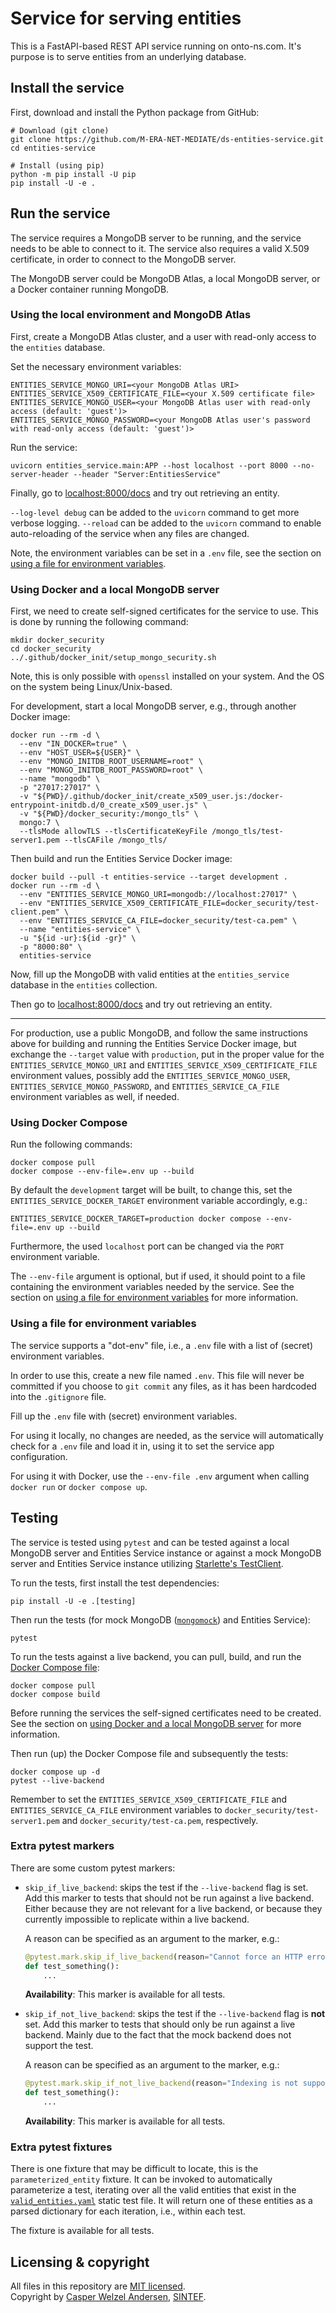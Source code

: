 # Service for serving entities

This is a FastAPI-based REST API service running on onto-ns.com.
It's purpose is to serve entities from an underlying database.

## Install the service

First, download and install the Python package from GitHub:

```shell
# Download (git clone)
git clone https://github.com/M-ERA-NET-MEDIATE/ds-entities-service.git
cd entities-service

# Install (using pip)
python -m pip install -U pip
pip install -U -e .
```

## Run the service

The service requires a MongoDB server to be running, and the service needs to be able to connect to it.
The service also requires a valid X.509 certificate, in order to connect to the MongoDB server.

The MongoDB server could be MongoDB Atlas, a local MongoDB server, or a Docker container running MongoDB.

### Using the local environment and MongoDB Atlas

First, create a MongoDB Atlas cluster, and a user with read-only access to the `entities` database.

Set the necessary environment variables:

```shell
ENTITIES_SERVICE_MONGO_URI=<your MongoDB Atlas URI>
ENTITIES_SERVICE_X509_CERTIFICATE_FILE=<your X.509 certificate file>
ENTITIES_SERVICE_MONGO_USER=<your MongoDB Atlas user with read-only access (default: 'guest')>
ENTITIES_SERVICE_MONGO_PASSWORD=<your MongoDB Atlas user's password with read-only access (default: 'guest')>
```

Run the service:

```shell
uvicorn entities_service.main:APP --host localhost --port 8000 --no-server-header --header "Server:EntitiesService"
```

Finally, go to [localhost:8000/docs](http://localhost:8000/docs) and try out retrieving an entity.

`--log-level debug` can be added to the `uvicorn` command to get more verbose logging.
`--reload` can be added to the `uvicorn` command to enable auto-reloading of the service when any files are changed.

Note, the environment variables can be set in a `.env` file, see the section on [using a file for environment variables](#using-a-file-for-environment-variables).

### Using Docker and a local MongoDB server

First, we need to create self-signed certificates for the service to use.
This is done by running the following command:

```shell
mkdir docker_security
cd docker_security
../.github/docker_init/setup_mongo_security.sh
```

Note, this is only possible with `openssl` installed on your system.
And the OS on the system being Linux/Unix-based.

For development, start a local MongoDB server, e.g., through another Docker image:

```shell
docker run --rm -d \
  --env "IN_DOCKER=true" \
  --env "HOST_USER=${USER}" \
  --env "MONGO_INITDB_ROOT_USERNAME=root" \
  --env "MONGO_INITDB_ROOT_PASSWORD=root" \
  --name "mongodb" \
  -p "27017:27017" \
  -v "${PWD}/.github/docker_init/create_x509_user.js:/docker-entrypoint-initdb.d/0_create_x509_user.js" \
  -v "${PWD}/docker_security:/mongo_tls" \
  mongo:7 \
  --tlsMode allowTLS --tlsCertificateKeyFile /mongo_tls/test-server1.pem --tlsCAFile /mongo_tls/
```

Then build and run the Entities Service Docker image:

```shell
docker build --pull -t entities-service --target development .
docker run --rm -d \
  --env "ENTITIES_SERVICE_MONGO_URI=mongodb://localhost:27017" \
  --env "ENTITIES_SERVICE_X509_CERTIFICATE_FILE=docker_security/test-client.pem" \
  --env "ENTITIES_SERVICE_CA_FILE=docker_security/test-ca.pem" \
  --name "entities-service" \
  -u "${id -ur}:${id -gr}" \
  -p "8000:80" \
  entities-service
```

Now, fill up the MongoDB with valid entities at the `entities_service` database in the `entities` collection.

Then go to [localhost:8000/docs](http://localhost:8000/docs) and try out retrieving an entity.

---

For production, use a public MongoDB, and follow the same instructions above for building and running the Entities Service Docker image, but exchange the `--target` value with `production`, put in the proper value for the `ENTITIES_SERVICE_MONGO_URI` and `ENTITIES_SERVICE_X509_CERTIFICATE_FILE` environment values, possibly add the `ENTITIES_SERVICE_MONGO_USER`, `ENTITIES_SERVICE_MONGO_PASSWORD`, and `ENTITIES_SERVICE_CA_FILE` environment variables as well, if needed.

### Using Docker Compose

Run the following commands:

```shell
docker compose pull
docker compose --env-file=.env up --build
```

By default the `development` target will be built, to change this, set the `ENTITIES_SERVICE_DOCKER_TARGET` environment variable accordingly, e.g.:

```shell
ENTITIES_SERVICE_DOCKER_TARGET=production docker compose --env-file=.env up --build
```

Furthermore, the used `localhost` port can be changed via the `PORT` environment variable.

The `--env-file` argument is optional, but if used, it should point to a file containing the environment variables needed by the service.
See the section on [using a file for environment variables](#using-a-file-for-environment-variables) for more information.

### Using a file for environment variables

The service supports a "dot-env" file, i.e., a `.env` file with a list of (secret) environment variables.

In order to use this, create a new file named `.env`.
This file will never be committed if you choose to `git commit` any files, as it has been hardcoded into the `.gitignore` file.

Fill up the `.env` file with (secret) environment variables.

For using it locally, no changes are needed, as the service will automatically check for a `.env` file and load it in, using it to set the service app configuration.

For using it with Docker, use the `--env-file .env` argument when calling `docker run` or `docker compose up`.

## Testing

The service is tested using `pytest` and can be tested against a local MongoDB server and Entities Service instance or against a mock MongoDB server and Entities Service instance utilizing [Starlette's TestClient](https://fastapi.tiangolo.com/reference/testclient/#test-client-testclient).

To run the tests, first install the test dependencies:

```shell
pip install -U -e .[testing]
```

Then run the tests (for mock MongoDB ([`mongomock`](https://github.com/mongomock/mongomock)) and Entities Service):

```shell
pytest
```

To run the tests against a live backend, you can pull, build, and run the [Docker Compose file](docker-compose.yml):

```shell
docker compose pull
docker compose build
```

Before running the services the self-signed certificates need to be created.
See the section on [using Docker and a local MongoDB server](#using-docker-and-a-local-mongodb-server) for more information.

Then run (up) the Docker Compose file and subsequently the tests:

```shell
docker compose up -d
pytest --live-backend
```

Remember to set the `ENTITIES_SERVICE_X509_CERTIFICATE_FILE` and `ENTITIES_SERVICE_CA_FILE` environment variables to `docker_security/test-server1.pem` and `docker_security/test-ca.pem`, respectively.

### Extra pytest markers

There are some custom pytest markers:

- `skip_if_live_backend`: skips the test if the `--live-backend` flag is set.
  Add this marker to tests that should not be run against a live backend.
  Either because they are not relevant for a live backend, or because they currently impossible to replicate within a live backend.

  A reason can be specified as an argument to the marker, e.g.:

  ```python
  @pytest.mark.skip_if_live_backend(reason="Cannot force an HTTP error")
  def test_something():
      ...
  ```

  **Availability**: This marker is available for all tests.

- `skip_if_not_live_backend`: skips the test if the `--live-backend` flag is **not** set.
  Add this marker to tests that should only be run against a live backend.
  Mainly due to the fact that the mock backend does not support the test.

  A reason can be specified as an argument to the marker, e.g.:

  ```python
  @pytest.mark.skip_if_not_live_backend(reason="Indexing is not supported by mongomock")
  def test_something():
      ...
  ```

  **Availability**: This marker is available for all tests.

### Extra pytest fixtures

There is one fixture that may be difficult to locate, this is the `parameterized_entity` fixture.
It can be invoked to automatically parameterize a test, iterating over all the valid entities that exist in the [`valid_entities.yaml`](tests/static/valid_entities.yaml) static test file.
It will return one of these entities as a parsed dictionary for each iteration, i.e., within each test.

The fixture is available for all tests.

## Licensing & copyright

All files in this repository are [MIT licensed](LICENSE).  
Copyright by [Casper Welzel Andersen](https://github.com/CasperWA), [SINTEF](https://www.sintef.no).
